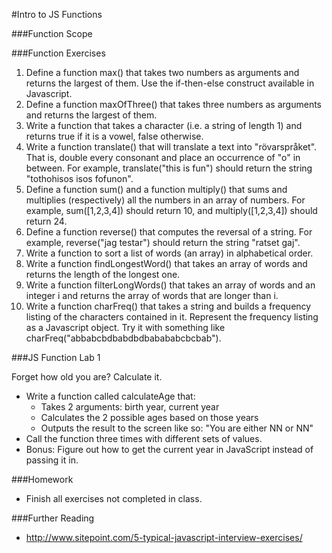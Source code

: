 #Intro to JS Functions

###Function Scope



###Function Exercises

1. Define a function max() that takes two numbers as arguments and returns the largest of them. Use the if-then-else construct available in Javascript.
2. Define a function maxOfThree() that takes three numbers as arguments and returns the largest of them.
3. Write a function that takes a character (i.e. a string of length 1) and returns true if it is a vowel, false otherwise.
4. Write a function translate() that will translate a text into "rövarspråket". That is, double every consonant and place an occurrence of "o" in between. For example, translate("this is fun") should return the string "tothohisos isos fofunon".
5. Define a function sum() and a function multiply() that sums and multiplies (respectively) all the numbers in an array of numbers. For example, sum([1,2,3,4]) should return 10, and multiply([1,2,3,4]) should return 24.
6. Define a function reverse() that computes the reversal of a string. For example, reverse("jag testar") should return the string "ratset gaj".
7. Write a function to sort a list of words (an array) in alphabetical order.
8. Write a function findLongestWord() that takes an array of words and returns the length of the longest one.
9. Write a function filterLongWords() that takes an array of words and an integer i and returns the array of words that are longer than i.
10. Write a function charFreq() that takes a string and builds a frequency listing of the characters contained in it. Represent the frequency listing as a Javascript object. Try it with something like charFreq("abbabcbdbabdbdbabababcbcbab").

###JS Function Lab 1

Forget how old you are? Calculate it.
- Write a function called calculateAge that:
	- Takes 2 arguments: birth year, current year
	- Calculates the 2 possible ages based on those years
	- Outputs the result to the screen like so: "You are either NN or NN"
- Call the function three times with different sets of values.
- Bonus: Figure out how to get the current year in JavaScript instead of passing it in.

###Homework

- Finish all exercises not completed in class.

###Further Reading

- http://www.sitepoint.com/5-typical-javascript-interview-exercises/